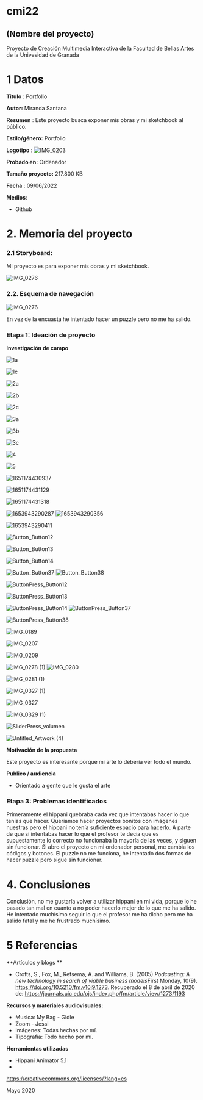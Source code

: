 # cmi22

## (Nombre del proyecto)

Proyecto de Creación Multimedia Interactiva de la  Facultad de Bellas Artes de la Univesidad de Granada


# 1 Datos 

**Titulo** : Portfolio

**Autor:**  Miranda Santana

**Resumen** : Este proyecto busca exponer mis obras y mi sketchbook al público. 

**Estilo/género:**  Portfolio

**Logotipo** : ![IMG_0203](https://user-images.githubusercontent.com/106830424/172913393-085a173d-dcc3-49dc-b24c-779daf788e4a.PNG)


**Probado en:**  Ordenador

**Tamaño proyecto:** 217.800 KB

**Fecha** : 09/06/2022

**Medios**:

- Github


# 2. Memoria del proyecto 

### 2.1 Storyboard: 



Mi proyecto es para exponer mis obras y mi sketchbook. 



![IMG_0276](https://user-images.githubusercontent.com/106830424/172914386-87de1a93-746a-45e0-b36b-3cdf6b8852f1.JPG)



### 2.2. Esquema de navegación 





![IMG_0276](https://user-images.githubusercontent.com/106830424/172914426-bd139a59-22e9-47e6-9aaa-3b3a18318ca9.JPG)


En vez de la encuasta he intentado hacer un puzzle pero no me ha salido. 



### Etapa 1: Ideación de proyecto

**Investigación de campo** 


![1a](https://user-images.githubusercontent.com/106830424/172915250-8fce2c7c-3d27-4b70-a072-4ba45f6df64d.png)

![1c](https://user-images.githubusercontent.com/106830424/172915267-49515914-432f-4ce4-8f72-8add1944b8e2.png)

![2a](https://user-images.githubusercontent.com/106830424/172915272-eeb4dc65-19af-4069-b6b5-aa01ce9cc0bc.png)

![2b](https://user-images.githubusercontent.com/106830424/172915293-cbcad69d-e662-4337-8a8c-cae34af3d519.png)

![2c](https://user-images.githubusercontent.com/106830424/172915300-a8e20ca7-d1c4-4f25-9cff-ff3b99a56f21.png)

![3a](https://user-images.githubusercontent.com/106830424/172915306-7eac47cf-dfeb-4620-8c40-8ed8ce6b8128.png)

![3b](https://user-images.githubusercontent.com/106830424/172915316-87cba463-3b09-459f-b60b-a3a52f5e721e.png)

![3c](https://user-images.githubusercontent.com/106830424/172915330-6e2d2506-85d2-4cf6-862c-878c1c5bef21.png)
 
![4](https://user-images.githubusercontent.com/106830424/172915377-816e6a9b-33bd-4ae8-9781-9a1821e87087.jpg)

![5](https://user-images.githubusercontent.com/106830424/172915387-fde37860-52db-4f77-b274-c29b009dfb98.png)

![1651174430937](https://user-images.githubusercontent.com/106830424/172915428-ca7b0e96-5bad-4b2d-a333-c4f5ce7c340d.png)


![1651174431129](https://user-images.githubusercontent.com/106830424/172915446-973c790c-d92c-402b-ab76-783a9008fe31.png)



![1651174431318](https://user-images.githubusercontent.com/106830424/172915457-405d8f7c-7d03-4fdd-8705-6a459282f78c.png)



![1653943290287](https://user-images.githubusercontent.com/106830424/172915467-ad2c5e6b-ed8e-4858-b7a9-c406701b3d76.png)
![1653943290356](https://user-images.githubusercontent.com/106830424/172915478-0aecf971-effe-4855-a6e1-a669411c87f9.png)

![1653943290411](https://user-images.githubusercontent.com/106830424/172915491-f3aa15a6-a87a-4c81-a6ba-f9731362b30d.png)

![Button_Button12](https://user-images.githubusercontent.com/106830424/172915497-37756258-7a9c-4569-b1a6-ef9908a64ad7.png)

![Button_Button13](https://user-images.githubusercontent.com/106830424/172915507-6d5732fe-aacf-42ba-9175-04ea72603c6b.png)

![Button_Button14](https://user-images.githubusercontent.com/106830424/172915515-182ed4b8-6de1-45e7-a803-73ef592198ac.png)

![Button_Button37](https://user-images.githubusercontent.com/106830424/172915547-a060bc8a-605b-4c89-ac2b-6a39c9883497.png)
![Button_Button38](https://user-images.githubusercontent.com/106830424/172915562-f3ebeed5-b802-49cc-91e1-7ffedba5b4bb.png)

![ButtonPress_Button12](https://user-images.githubusercontent.com/106830424/172915582-fbc4e0a8-ab89-4542-9897-6808b6e8ecc6.png)

![ButtonPress_Button13](https://user-images.githubusercontent.com/106830424/172915587-ec2a17e1-e596-4797-9fe4-fc0ce7dc2617.png)

![ButtonPress_Button14](https://user-images.githubusercontent.com/106830424/172915598-bb6a4241-2d5a-4fe0-a636-0080ef579e86.png)
![ButtonPress_Button37](https://user-images.githubusercontent.com/106830424/172915607-129bac0e-bd79-45b4-81a4-e06c4a861863.png)

![ButtonPress_Button38](https://user-images.githubusercontent.com/106830424/172915618-192010d8-2c5e-4f19-8e68-ccab02f9d4e7.png)

![IMG_0189](https://user-images.githubusercontent.com/106830424/172915627-3b524a08-1fa2-4983-956f-e03eda1e05cb.png)



![IMG_0207](https://user-images.githubusercontent.com/106830424/172915631-3cd39097-cb65-4273-a4eb-c5bf897a4a83.png)

![IMG_0209](https://user-images.githubusercontent.com/106830424/172915642-8575031d-2e64-4312-93ff-707edf120829.png)


![IMG_0278 (1)](https://user-images.githubusercontent.com/106830424/172915667-c881ccbd-f298-4c28-9cd1-0c97f7cd84a7.png)
![IMG_0280](https://user-images.githubusercontent.com/106830424/172915686-b27af218-146f-4adb-a4c1-ec3b14218c11.png)


![IMG_0281 (1)](https://user-images.githubusercontent.com/106830424/172915699-1dfd679b-b114-4d08-9635-d48fbfcef719.png)

![IMG_0327 (1)](https://user-images.githubusercontent.com/106830424/172915744-f46ebd58-aee9-4071-9a5a-4daa9f8bf02b.png)

![IMG_0327](https://user-images.githubusercontent.com/106830424/172915759-a3e5470a-0cc5-4e70-ae5e-823ce1df638e.png)


![IMG_0329 (1)](https://user-images.githubusercontent.com/106830424/172915776-2f92d695-deee-4b1b-9ae4-4bf5b0f2e2d8.png)

![SliderPress_volumen](https://user-images.githubusercontent.com/106830424/172915782-e37f64a6-5194-4334-b739-8950952fb101.png)


![Untitled_Artwork (4)](https://user-images.githubusercontent.com/106830424/172915801-a7b034b6-5df1-41ac-9b3a-42f7125c775f.png)




**Motivación de la propuesta** 

Este  proyecto es interesante porque mi arte lo debería ver todo el mundo. 



**Publico / audiencia**

- Orientado a gente que le gusta el arte



### Etapa 3: Problemas identificados

Primeramente el hippani quebraba cada vez que intentabas hacer lo que tenías que hacer. Queriamos hacer proyectos bonitos con imágenes nuestras pero el hippani no tenía suficiente espacio para hacerlo. A parte de que si intentabas hacer lo que el profesor te decía que es supuestamente lo correcto no funcionaba la mayoría de las veces, y siguen sin funcionar. Si abro el proyecto en mi ordenador personal, me cambia los códigos y botones. El puzzle no me funciona, he intentado dos formas de hacer puzzle pero sigue sin funcionar.



# 4. Conclusiones 

Conclusión, no me gustaría volver a utilizar hippani en mi vida, porque lo he pasado tan mal en cuanto a no poder hacerlo mejor de lo que me ha salido. He intentado muchísimo seguir lo que el profesor me ha dicho pero me ha salido fatal y me he frustrado muchísimo. 



# 5 Referencias 

**Artículos y blogs ** 

- Crofts, S., Fox, M., Retsema, A. and Williams, B. (2005) *Podcasting: A new technology in search of viable business models*First Monday, 10(9). https://doi.org/10.5210/fm.v10i9.1273. Recuperado el 8 de abril de 2020 de: https://journals.uic.edu/ojs/index.php/fm/article/view/1273/1193

**Recursos y materiales audiovisuales:**

* Musica:  My Bag - Gidle
* Zoom - Jessi
* Imágenes:  Todas hechas por mí. 
* Tipografía: Todo hecho por mí.

**Herramientas utilizadas**

- Hippani Animator 5.1
- 





https://creativecommons.org/licenses/?lang=es

Mayo 2020
